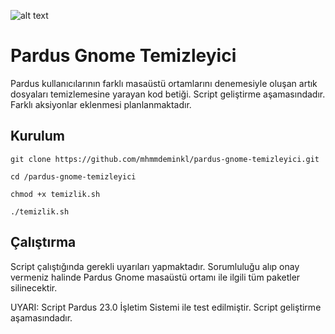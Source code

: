 ![alt text](https://www.opensourcefeed.org/assets/images/logo/gnome-logo.png)

# Pardus Gnome Temizleyici
Pardus kullanıcılarının farklı masaüstü ortamlarını denemesiyle oluşan artık dosyaları temizlemesine yarayan kod betiği. Script geliştirme aşamasındadır. Farklı aksiyonlar eklenmesi planlanmaktadır. 

## Kurulum
```
git clone https://github.com/mhmmdeminkl/pardus-gnome-temizleyici.git
```
```
cd /pardus-gnome-temizleyici
```
```
chmod +x temizlik.sh
```
```
./temizlik.sh
```
## Çalıştırma 
Script çalıştığında gerekli uyarıları yapmaktadır. Sorumluluğu alıp onay vermeniz halinde Pardus Gnome masaüstü ortamı ile ilgili tüm paketler silinecektir.

UYARI: Script Pardus 23.0 İşletim Sistemi ile test edilmiştir. Script geliştirme aşamasındadır.
